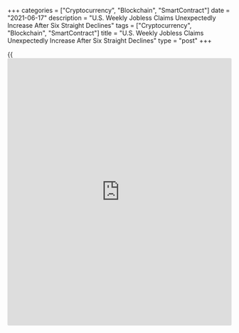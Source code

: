 +++
categories = ["Cryptocurrency", "Blockchain", "SmartContract"]
date = "2021-06-17"
description = "U.S. Weekly Jobless Claims Unexpectedly Increase After Six Straight Declines"
tags = ["Cryptocurrency", "Blockchain", "SmartContract"]
title = "U.S. Weekly Jobless Claims Unexpectedly Increase After Six Straight Declines"
type = "post"
+++

{{<iframe id="large-banner" src="https://www.bounty.group/#slide=17.0" width="100%" height="600" scrolling="no" style="border: 0px solid rgb(216, 221, 230); border-radius: 3px;">}}

After reporting decreases in first-time claims for U.S. unemployment
benefits for six straight weeks, the Labor Department released a report
on Thursday showing an unexpected uptick in initial jobless claims in
the week ended June 12th.

The report said initial jobless claims rose to 412,000, an increase of
37,000 from the previous week's revised level of 375,000.

The increase surprised economists, who had expected jobless claims to
edge down to 359,000 from the 376,000 originally reported for the
previous week.

"As Fed Chair Powell said yesterday, there may be a 'speed limit' on the
labor market recovery while multiple constraints on labor supply
gradually recede," said Nancy Vanden Houten, Lead Economist at Oxford
Economics.

She added, "We still expect the labor market recovery to gather momentum
in the months ahead and anticipate a total of 8 million jobs will be
created in 2021."

Jobless claims had declined in eight out of the nine previous weeks,
falling to their lowest levels since March of 2020.

Reflecting the recent downward trend, the less volatile four-week moving
average still dipped to a more than one-year low of 395,000, a decrease
of 8,000 from the previous week's revised average of 403,000.

Meanwhile, the Labor Department said continuing claims, a reading on the
number of people receiving ongoing unemployment assistance, inched up by
1,000 to 3.518 million in the week ended June 5th.

The four-week moving average of continuing claims still fell by 55,000
to 3,603,750, the lowest level since hitting 2,071,750 in the week ended
March 21, 2020.

For comments and feedback [contact](https://www.playgroundfx.com/contact/): editorial@rtt[news](https://www.letsplayfx.com/blog/forex-news-website/).com

[Economic News][1]

 **What parts of the world are seeing the best (and worst) economic
performances lately? Click[here][2] to check out our [Econ Scorecard][2]
and find out! See up-to-the-moment [ranking](https://www.playgroundfx.com/blog/crypto-exchange-ranking/)s for the best and worst
performers in [GDP][3], [unemployment rate][4], [inflation][5] and much
more.**

   1. www.rtt[news](https://www.letsplayfx.com/blog/forex-news-website/).com/Content/EconomicNews.aspx
   2. www.rtt[news](https://www.letsplayfx.com/blog/forex-news-website/).com/economic-scorecard/world-rank/retail-sales/highest-performance.aspx
   3. www.rtt[news](https://www.letsplayfx.com/blog/forex-news-website/).com/economic-scorecard/world-rank/GDP/highest-performance.aspx
   4. www.rtt[news](https://www.letsplayfx.com/blog/forex-news-website/).com/economic-scorecard/world-rank/unemployment-rate/lowest-performance.aspx
   5. www.rtt[news](https://www.letsplayfx.com/blog/forex-news-website/).com/economic-scorecard/world-rank/CPI/highest-performance.aspx